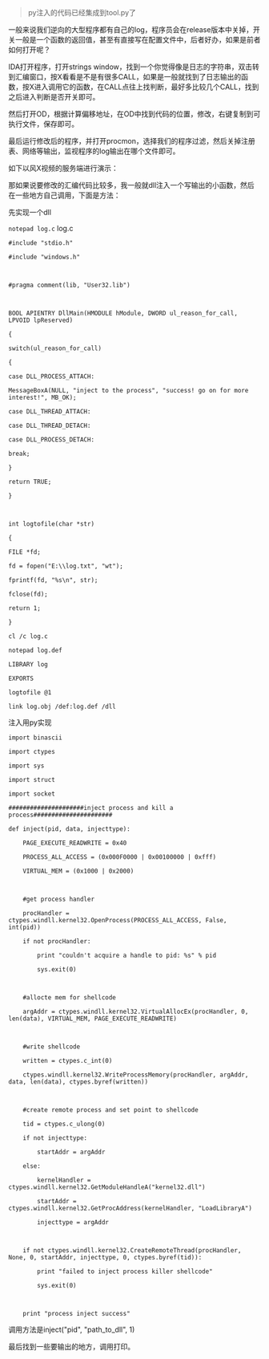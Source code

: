 > py注入的代码已经集成到tool.py了

一般来说我们逆向的大型程序都有自己的log，程序员会在release版本中关掉，开关一般是一个函数的返回值，甚至有直接写在配置文件中，后者好办，如果是前者如何打开呢？

IDA打开程序，打开strings window，找到一个你觉得像是日志的字符串，双击转到汇编窗口，按X看看是不是有很多CALL，如果是一般就找到了日志输出的函数，按X进入调用它的函数，在CALL点往上找判断，最好多比较几个CALL，找到之后进入判断是否开关即可。

然后打开OD，根据计算偏移地址，在OD中找到代码的位置，修改，右键复制到可执行文件，保存即可。

最后运行修改后的程序，并打开procmon，选择我们的程序过滤，然后关掉注册表、网络等输出，监视程序的log输出在哪个文件即可。

如下以风X视频的服务端进行演示：

那如果说要修改的汇编代码比较多，我一般就dll注入一个写输出的小函数，然后在一些地方自己调用，下面是方法：

先实现一个dll

`notepad log.c`
log.c
```
#include "stdio.h"

#include "windows.h"



#pragma comment(lib, "User32.lib")



BOOL APIENTRY DllMain(HMODULE hModule, DWORD ul_reason_for_call, LPVOID lpReserved)

{

switch(ul_reason_for_call)

{

case DLL_PROCESS_ATTACH:

MessageBoxA(NULL, "inject to the process", "success! go on for more interest!", MB_OK);

case DLL_THREAD_ATTACH:

case DLL_THREAD_DETACH:

case DLL_PROCESS_DETACH:

break;

}

return TRUE;

}



int logtofile(char *str)

{

FILE *fd;

fd = fopen("E:\\log.txt", "wt");

fprintf(fd, "%s\n", str);

fclose(fd);

return 1;

}
```
```
cl /c log.c

notepad log.def

LIBRARY log

EXPORTS

logtofile @1

link log.obj /def:log.def /dll
```
注入用py实现
```
import binascii

import ctypes

import sys

import struct

import socket

#####################inject process and kill a process######################

def inject(pid, data, injecttype):

    PAGE_EXECUTE_READWRITE = 0x40

    PROCESS_ALL_ACCESS = (0x000F0000 | 0x00100000 | 0xfff)

    VIRTUAL_MEM = (0x1000 | 0x2000)



    #get process handler

    procHandler = ctypes.windll.kernel32.OpenProcess(PROCESS_ALL_ACCESS, False, int(pid))

    if not procHandler:

        print "couldn't acquire a handle to pid: %s" % pid

        sys.exit(0)



    #allocte mem for shellcode

    argAddr = ctypes.windll.kernel32.VirtualAllocEx(procHandler, 0, len(data), VIRTUAL_MEM, PAGE_EXECUTE_READWRITE)



    #write shellcode

    written = ctypes.c_int(0)

    ctypes.windll.kernel32.WriteProcessMemory(procHandler, argAddr, data, len(data), ctypes.byref(written))



    #create remote process and set point to shellcode

    tid = ctypes.c_ulong(0)

    if not injecttype:

        startAddr = argAddr

    else:

        kernelHandler = ctypes.windll.kernel32.GetModuleHandleA("kernel32.dll")

        startAddr = ctypes.windll.kernel32.GetProcAddress(kernelHandler, "LoadLibraryA")

        injecttype = argAddr

        

    if not ctypes.windll.kernel32.CreateRemoteThread(procHandler, None, 0, startAddr, injecttype, 0, ctypes.byref(tid)):

        print "failed to inject process killer shellcode"

        sys.exit(0)



    print "process inject success"
```
调用方法是inject("pid", "path_to_dll", 1)

最后找到一些要输出的地方，调用打印。
